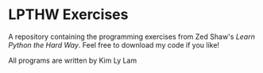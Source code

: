 # LPTHW Exercises

A repository containing the programming exercises from Zed Shaw's *Learn Python the Hard Way*.
Feel free to download my code if you like!

All programs are written by Kim Ly Lam
